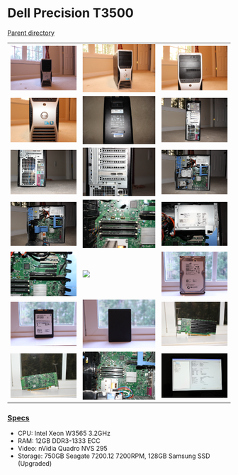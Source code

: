 # Dell Precision T3500
[Parent directory](../index.md)

<table>
  <tr>
    <td><img src='IMG_5624.JPG'/></td>
    <td><img src='IMG_5625.JPG'/></td>
    <td><img src='IMG_5628.JPG'/></td>
  </tr>
  <tr>
    <td><img src='IMG_5629.JPG'/></td>
    <td><img src='IMG_5632.JPG'/></td>
    <td><img src='IMG_5637.JPG'/></td>
  </tr>
  <tr>
    <td><img src='IMG_5638.JPG'/></td>
    <td><img src='IMG_5639.JPG'/></td>
    <td><img src='IMG_5640.JPG'/></td>
  <tr>
  </tr>
    <td><img src='IMG_5641.JPG'/></td>
    <td><img src='IMG_5642.JPG'/></td>
    <td><img src='IMG_5643.JPG'/></td>
  </tr>
  <tr>
    <td><img src='IMG_5644.JPG'/></td>
    <td><img src='IMG_5651.JPG'/></td>
    <td><img src='IMG_5655.JPG'/></td>
  </tr>
  <tr>
    <td><img src='IMG_5657.JPG'/></td>
    <td><img src='IMG_5658.JPG'/></td>
    <td><img src='IMG_5661.JPG'/></td>
  </tr>
  <tr>
    <td><img src='IMG_5662.JPG'/></td>
    <td><img src='IMG_5663.JPG'/></td>
    <td><img src='IMG_5665.JPG'/></td>
  </tr>
</table>

### [Specs](Specs.txt)

* CPU: Intel Xeon W3565 3.2GHz
* RAM: 12GB DDR3-1333 ECC
* Video: nVidia Quadro NVS 295
* Storage: 750GB Seagate 7200.12 7200RPM, 128GB Samsung SSD (Upgraded)